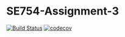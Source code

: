 # SE754-Assignment-3

[![Build Status](https://travis-ci.com/lirenn/SE754-Assignment-3.svg?token=wThK62sz1pkFtgyE7wLJ&branch=master)](https://travis-ci.com/lirenn/SE754-Assignment-3) [![codecov](https://codecov.io/gh/lirenn/SE754-Assignment-3/branch/master/graph/badge.svg)](https://codecov.io/gh/lirenn/SE754-Assignment-3)

